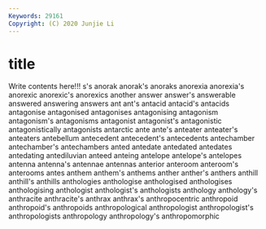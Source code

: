 ```yaml
---
Keywords: 29161
Copyright: (C) 2020 Junjie Li
---
```


# title

Write contents here!!!
s's 
anorak 
anorak's
anoraks 
anorexia 
anorexia's 
anorexic 
anorexic's 
anorexics 
another 
answer 
answer's 
answerable
answered 
answering 
answers 
ant 
ant's 
antacid 
antacid's 
antacids 
antagonise 
antagonised
antagonises 
antagonising 
antagonism 
antagonism's 
antagonisms 
antagonist 
antagonist's 
antagonistic 
antagonistically 
antagonists
antarctic 
ante 
ante's 
anteater 
anteater's 
anteaters 
antebellum 
antecedent 
antecedent's 
antecedents
antechamber 
antechamber's 
antechambers 
anted 
antedate 
antedated 
antedates 
antedating 
antediluvian 
anteed
anteing 
antelope 
antelope's 
antelopes 
antenna 
antenna's 
antennae 
antennas 
anterior 
anteroom
anteroom's 
anterooms 
antes 
anthem 
anthem's 
anthems 
anther 
anther's 
anthers 
anthill
anthill's 
anthills 
anthologies 
anthologise 
anthologised 
anthologises 
anthologising 
anthologist 
anthologist's 
anthologists
anthology 
anthology's 
anthracite 
anthracite's 
anthrax 
anthrax's 
anthropocentric 
anthropoid 
anthropoid's 
anthropoids
anthropological 
anthropologist 
anthropologist's 
anthropologists 
anthropology 
anthropology's 
anthropomorphic 
